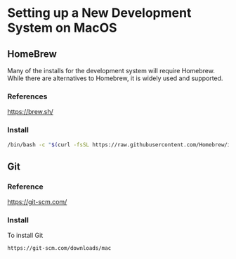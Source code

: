 # Setting up a New Development System on MacOS

## HomeBrew

Many of the installs for the development system will require Homebrew.  While there are alternatives to Homebrew, it is widely used and supported.

### References

https://brew.sh/

### Install


```bash
/bin/bash -c "$(curl -fsSL https://raw.githubusercontent.com/Homebrew/install/HEAD/install.sh)"
```
## Git

### Reference

https://git-scm.com/

### Install

To install Git

```bash
https://git-scm.com/downloads/mac
```




